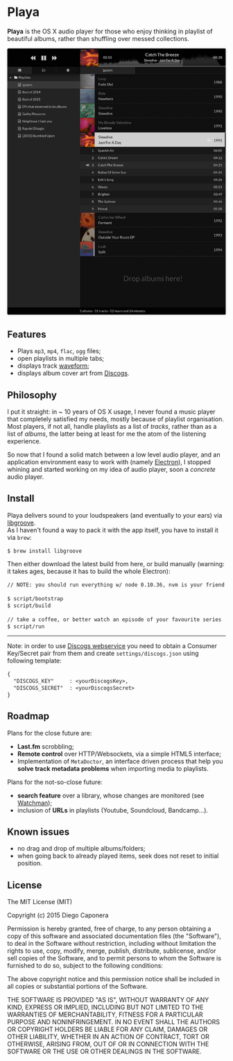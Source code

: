 # Playa

**Playa** is the OS X audio player for those who enjoy thinking in playlist of beautiful albums, rather than shuffling over messed collections.

![Playa Screenshot](docs/images/playa.png)

## Features

- Plays `mp3`, `mp4`, `flac`, `ogg` files;
- open playlists in multiple tabs;
- displays track [waveform](https://github.com/andrewrk/waveform);
- displays album cover art from [Discogs](https://www.discogs.com/developers/).

## Philosophy

I put it straight: in ~ 10 years of OS X usage, I never found a music player that completely satisfied my needs, mostly because of playlist organisation.
Most players, if not all, handle playlists as a list of _tracks_, rather than as a list of _albums_, the latter being at least for me the atom of the listening experience.

So now that I found a solid match between a low level audio player, and an application environment easy to work with (namely [Electron](https://github.com/atom/electron)), I stopped whining and started working on my idea of audio player, soon a _concrete_ audio player.

## Install

Playa delivers sound to your loudspeakers (and eventually to your ears) via [libgroove](https://github.com/andrewrk/libgroove).  
As I haven't found a way to pack it with the app itself, you have to install it via `brew`:

    $ brew install libgroove

Then either download the latest build from here, or build manually (warning: it takes ages, because it has to build the whole Electron):

    // NOTE: you should run everything w/ node 0.10.36, nvm is your friend

    $ script/bootstrap
    $ script/build

    // take a coffee, or better watch an episode of your favourite series
    $ script/run

---

Note: in order to use [Discogs webservice](https://www.discogs.com/developers/) you need to obtain a Consumer Key/Secret pair from them and create `settings/discogs.json` using following template:

    {
      "DISCOGS_KEY"     : <yourDiscogsKey>,
      "DISCOGS_SECRET"  : <yourDiscogsSecret>
    }

## Roadmap

Plans for the close future are:

- **Last.fm** scrobbling;
- **Remote control** over HTTP/Websockets, via a simple HTML5 interface;
- Implementation of `MetaDoctor`, an interface driven process that help you **solve track metadata problems** when importing media to playlists.

Plans for the not-so-close future:

- **search feature** over a library, whose changes are monitored (see [Watchman](https://facebook.github.io/watchman/));
- inclusion of **URLs** in playlists (Youtube, Soundcloud, Bandcamp...).

## Known issues

- no drag and drop of multiple albums/folders;
- when going back to already played items, seek does not reset to initial position.

## License

The MIT License (MIT)

Copyright (c) 2015 Diego Caponera

Permission is hereby granted, free of charge, to any person obtaining a copy
of this software and associated documentation files (the "Software"), to deal
in the Software without restriction, including without limitation the rights
to use, copy, modify, merge, publish, distribute, sublicense, and/or sell
copies of the Software, and to permit persons to whom the Software is
furnished to do so, subject to the following conditions:

The above copyright notice and this permission notice shall be included in
all copies or substantial portions of the Software.

THE SOFTWARE IS PROVIDED "AS IS", WITHOUT WARRANTY OF ANY KIND, EXPRESS OR
IMPLIED, INCLUDING BUT NOT LIMITED TO THE WARRANTIES OF MERCHANTABILITY,
FITNESS FOR A PARTICULAR PURPOSE AND NONINFRINGEMENT. IN NO EVENT SHALL THE
AUTHORS OR COPYRIGHT HOLDERS BE LIABLE FOR ANY CLAIM, DAMAGES OR OTHER
LIABILITY, WHETHER IN AN ACTION OF CONTRACT, TORT OR OTHERWISE, ARISING FROM,
OUT OF OR IN CONNECTION WITH THE SOFTWARE OR THE USE OR OTHER DEALINGS IN
THE SOFTWARE.
